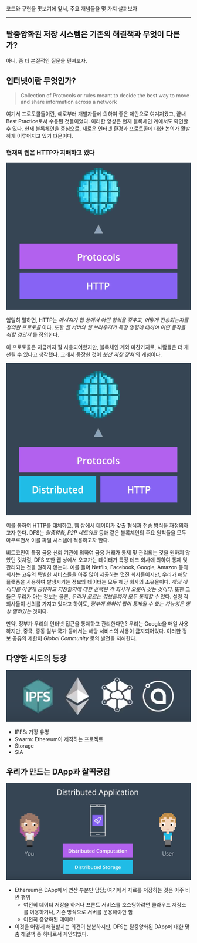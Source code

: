 코드와 구현을 맛보기에 앞서, 주요 개념들을 몇 가지 살펴보자

---

## 탈중앙화된 저장 시스템은 기존의 해결책과 무엇이 다른가?

아니, 좀 더 본질적인 질문을 던져보자.

## 인터넷이란 무엇인가?

> Collection of Protocols or rules meant to decide the best way to move and share information across a network

여기서 프로토콜들이란, 예로부터 개발자들에 의하여 좋은 제안으로 여겨져왔고, 끝내 Best Practice로서 수용된 것들이었다. 이러한 양상은 현재 블록체인 계에서도 확인할 수 있다. 현재 블록체인을 중심으로, 새로운 인터넷 환경과 프로토콜에 대한 논의가 활발하게 이루어지고 있기 떄문이다.

### 현재의 웹은 HTTP가 지배하고 있다

![](pic-02-1.png)

엄밀히 말하면, HTTP는 *메시지가 웹 상에서 어떤 형식을 갖추고, 어떻게 전송되는지를 정의한 프로토콜* 이다. 또한 *웹 서버와 웹 브라우저가 특정 명령에 대하여 어떤 동작을 취할 것인지* 를 정의한다.

이 프로토콜은 지금까지 잘 사용되어왔지만, 블록체인 계와 마찬가지로, 사람들은 더 개선될 수 있다고 생각했다. 그래서 등장한 것이 *분산 저장 장치* 의 개념이다.

![](pic-02-2.png)

이를 통하여 HTTP를 대체하고, 웹 상에서 데이터가 갖출 형식과 전송 방식을 재정의하고자 한다. DFS는 *탈중앙화*, *P2P 네트워크* 등과 같은 블록체인의 주요 원칙들을 모두 아우르면서 이를 파일 시스템에 적용하고자 한다.

비트코인이 특정 금융 신뢰 기관에 의하여 금융 거래가 통제 및 관리되는 것을 원하지 않았던 것처럼, DFS 또한 웹 상에서 오고가는 데이터가 특정 테크 회사에 의하여 통제 및 관리되는 것을 원하지 않는다. 예를 들어 Netflix, Facebook, Google, Amazon 등의 회사는 고유의 특별한 서비스들을 아주 많이 제공하는 멋진 회사들이지만, 우리가 해당 플랫폼을 사용하여 발생시키는 정보와 데이터는 모두 해당 회사의 소유물이다. *해당 데이터를 어떻게 공유하고 저장할지에 대한 선택은 각 회사가 오롯이 갖는 것이다*. 또한 그들은 우리가 아는 정보는 물론, *우리가 모르는 정보들까지 모두 통제할 수* 있다. 설령 각 회사들이 선의를 가지고 있다고 하여도, *정부에 의하여 웹이 통제될 수 있는 가능성은 항상 열려있는* 것이다.

만약, 정부가 우리의 인터넷 접근을 통제하고 관리한다면? 우리는 Google을 매일 사용하지만, 중국, 중동 일부 국가 등에서는 해당 서비스의 사용이 금지되어있다. 이러한 정보 공유의 제한이 *Global Community* 로의 발전을 저해한다.

## 다양한 시도의 등장

![](pic-02-3.png)

- IPFS: 가장 유명
- Swarm: Ethereum이 제작하는 프로젝트
- Storage
- SIA

## 우리가 만드는 DApp과 찰떡궁합

![](pic-02-4.png)

- Ethereum은 DApp에서 연산 부분만 담당; 여기에서 자료를 저장하는 것은 아주 비싼 행위
  - 여전히 데이터 저장을 하거나 프론트 서비스를 호스팅하려면 클라우드 저장소를 이용하거나, 기존 방식으로 서버를 운용해야만 함
  - 여전히 중앙화된 데이터!
- 이것을 어떻게 해결할지는 의견이 분분하지만, DFS는 탈중앙화된 DApp에 대한 맞춤 해결책 중 하나로서 제안되었다.
